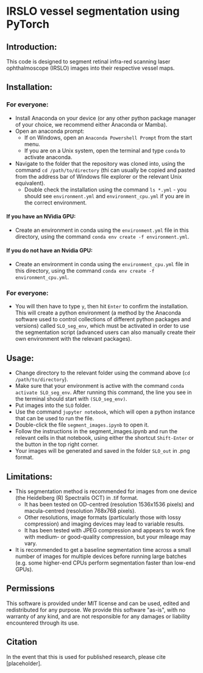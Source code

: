 # IRSLO vessel segmentation using PyTorch
## Introduction:
This code is designed to segment retinal infra-red scanning laser ophthalmoscope (IRSLO) images into their respective vessel maps.

## Installation:
### For everyone:
 - Install Anaconda on your device (or any other python package manager of your choice, we recommend either Anaconda or Mamba).
 - Open an anaconda prompt:
     - If on Windows, open an `Anaconda Powershell Prompt` from the start menu. 
     - If you are on a Unix system, open the terminal and type `conda` to activate anaconda.
 - Navigate to the folder that the repository was cloned into, using the command `cd /path/to/directory` (thi can usually be copied and pasted from the address bar of Windows file explorer or the relevant Unix equivalent).
    - Double check the installation using the command `ls *.yml` - you should see `environment.yml` and `environment_cpu.yml` if you are in the correct environment.
#### If you have an NVidia GPU:
 - Create an environment in conda using the `environment.yml` file in this directory, using the command `conda env create -f environment.yml`.
#### If you do not have an Nvidia GPU:
 - Create an environment in conda using the `environment_cpu.yml` file in this directory, using the command `conda env create -f environment_cpu.yml`.
### For everyone:
 - You will then have to type `y`, then hit `Enter` to confirm the installation. This will create a python environment (a method by the Anaconda software used to control collections of different python packages and versions) called `SLO_seg_env`, which must be activated in order to use the segmentation script (advanced users can also manually create their own environment with the relevant packages).


## Usage:
 - Change directory to the relevant folder using the command above (`cd /path/to/directory`).
 - Make sure that your environment is active with the command `conda activate SLO_seg_env`. After running this command, the line you see in the terminal should start with `(SLO_seg_env)`.
 - Put images into the `SLO` folder.
 - Use the command `jupyter notebook`, which will open a python instance that can be used to run the file.
 - Double-click the file  `segment_images.ipynb` to open it.
 - Follow the instructions in the segment_images.ipynb and run the relevant cells in that notebook, using either the shortcut `Shift-Enter` or the button in the top right corner.
 - Your images will be generated and saved in the folder `SLO_out` in .png format.


## Limitations:
 - This segmentation method is recommended for images from one device (the Heidelberg (R) Spectralis OCT) in .tif format. 
     - It has been tested on OD-centred (resolution 1536x1536 pixels) and macula-centred (resolution 768x768 pixels). 
     - Other resolutions, image formats (particularly those with lossy compression) and imaging devices may lead to variable results. 
     - It has been tested with JPEG compression and appears to work fine with medium- or good-quality compression, but your mileage may vary.
 - It is recommended to get a baseline segmentation time across a small number of images for multiple devices before running large batches (e.g. some higher-end CPUs perform segmentation faster than low-end GPUs).

## Permissions

This software is provided under MIT license and can be used, edited and redistributed for any purpose. We provide this software "as-is", with no warranty of any kind, and are not responsible for any damages or liability encountered through its use.

## Citation

In the event that this is used for published research, please cite [placeholder].